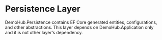 # Persistence Layer

DemoHub.Persistence contains EF Core generated entities, configurations, and other abstractions.
This layer depends on DemoHub.Application only and it is not other layer's dependency.
